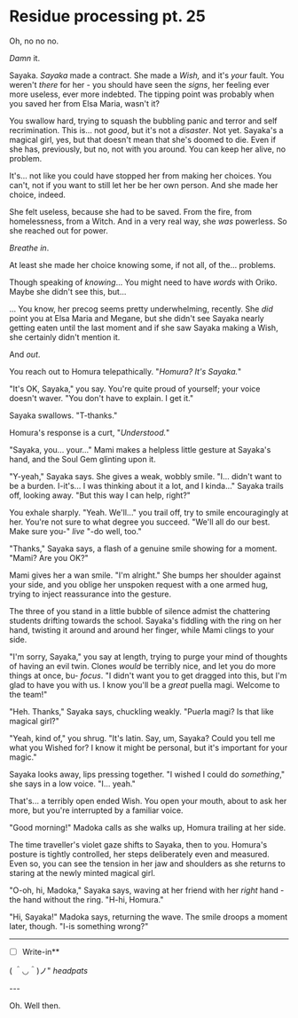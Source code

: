 # Residue processing pt. 25

Oh, no no no.

*Damn* it.

Sayaka. *Sayaka* made a contract. She made a *Wish,* and it's *your* fault. You weren't *there* for her - you should have seen the *signs*, her feeling ever more useless, ever more indebted. The tipping point was probably when you saved her from Elsa Maria, wasn't it?

You swallow hard, trying to squash the bubbling panic and terror and self recrimination. This is... not *good*, but it's not a *disaster*. Not yet. Sayaka's a magical girl, yes, but that doesn't mean that she's doomed to die. Even if she has, previously, but no, not with you around. You can keep her alive, no problem.

It's... not like you could have stopped her from making her choices. You can't, not if you want to still let her be her own person. And she made her choice, indeed.

She felt useless, because she had to be saved. From the fire, from homelessness, from a Witch. And in a very real way, she *was* powerless. So she reached out for power.

*Breathe in*.

At least she made her choice knowing some, if not all, of the... problems.

Though speaking of *knowing*... You might need to have *words* with Oriko. Maybe she didn't see this, but...

... You know, her precog seems pretty underwhelming, recently. She *did* point you at Elsa Maria and Megane, but she didn't see Sayaka nearly getting eaten until the last moment and if she saw Sayaka making a Wish, she certainly didn't mention it.

And *out*.

You reach out to Homura telepathically. "*Homura? It's Sayaka.*"

"It's OK, Sayaka," you say. You're quite proud of yourself; your voice doesn't waver. "You don't have to explain. I get it."

Sayaka swallows. "T-thanks."

Homura's response is a curt, "*Understood.*"

"Sayaka, you... your..." Mami makes a helpless little gesture at Sayaka's hand, and the Soul Gem glinting upon it.

"Y-yeah," Sayaka says. She gives a weak, wobbly smile. "I... didn't want to be a burden. I-it's... I was thinking about it a lot, and I kinda..." Sayaka trails off, looking away. "But this way I can help, right?"

You exhale sharply. "Yeah. We'll..." you trail off, try to smile encouragingly at her. You're not sure to what degree you succeed. "We'll all do our best. Make sure you-" *live* "-do well, too."

"Thanks," Sayaka says, a flash of a genuine smile showing for a moment. "Mami? Are you OK?"

Mami gives her a wan smile. "I'm alright." She bumps her shoulder against your side, and you oblige her unspoken request with a one armed hug, trying to inject reassurance into the gesture.

The three of you stand in a little bubble of silence admist the chattering students drifting towards the school. Sayaka's fiddling with the ring on her hand, twisting it around and around her finger, while Mami clings to your side.

"I'm sorry, Sayaka," you say at length, trying to purge your mind of thoughts of having an evil twin. Clones *would* be terribly nice, and let you do more things at once, bu- *focus*. "I didn't want you to get dragged into this, but I'm glad to have you with us. I know you'll be a *great* puella magi. Welcome to the team!"

"Heh. Thanks," Sayaka says, chuckling weakly. "Pu*er*la magi? Is that like magical girl?"

"Yeah, kind of," you shrug. "It's latin. Say, um, Sayaka? Could you tell me what you Wished for? I know it might be personal, but it's important for your magic."

Sayaka looks away, lips pressing together. "I wished I could do *something*," she says in a low voice. "I... yeah."

That's... a terribly open ended Wish. You open your mouth, about to ask her more, but you're interrupted by a familiar voice.

"Good morning!" Madoka calls as she walks up, Homura trailing at her side.

The time traveller's violet gaze shifts to Sayaka, then to you. Homura's posture is tightly controlled, her steps deliberately even and measured. Even so, you can see the tension in her jaw and shoulders as she returns to staring at the newly minted magical girl.

"O-oh, hi, Madoka," Sayaka says, waving at her friend with her *right* hand - the hand without the ring. "H-hi, Homura."

"Hi, Sayaka!" Madoka says, returning the wave. The smile droops a moment later, though. "I-is something wrong?"

---

- [ ] Write-in**

( ＾◡＾)ノ" *headpats*

---​

Oh. Well then.
